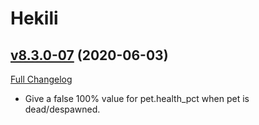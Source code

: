 # Hekili

## [v8.3.0-07](https://github.com/Hekili/hekili/tree/v8.3.0-07) (2020-06-03)
[Full Changelog](https://github.com/Hekili/hekili/compare/v8.3.0-06...v8.3.0-07)

- Give a false 100% value for pet.health\_pct when pet is dead/despawned.  
